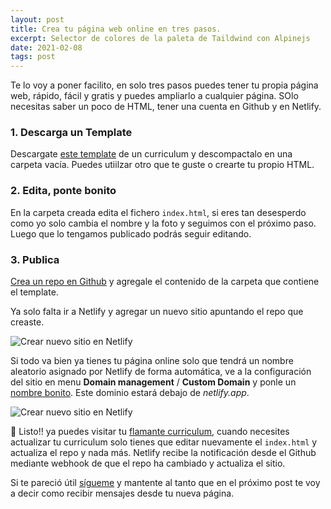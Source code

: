 ```yaml
---
layout: post
title: Crea tu página web online en tres pasos.
excerpt: Selector de colores de la paleta de Taildwind con Alpinejs
date: 2021-02-08
tags: post
---
```


Te lo voy a poner facilito, en solo tres pasos puedes tener tu propia página web, rápido, fácil y gratis y puedes ampliarlo a cualquier página. SOlo necesitas saber un poco de HTML, tener una cuenta en Github y en Netlify. 

### 1. Descarga un Template

Descargate [este template](https://templateflip.com/templates/right-resume/) de un curriculum y descompactalo en una carpeta vacía. Puedes utiilzar otro que te guste o crearte tu propio HTML.

### 2. Edita, ponte bonito

En la carpeta creada edita el fichero `index.html`, si eres tan desesperdo como yo solo cambia el nombre y la foto y seguimos con el próximo paso. Luego que lo tengamos publicado podrás seguir editando.

### 3. Publica

[Crea un repo en Github](https://docs.github.com/en/github/getting-started-with-github/create-a-repo) y agregale el contenido de la carpeta que contiene el template.

Ya solo falta ir a Netlify y agregar un nuevo sitio apuntando el repo que creaste.

![Crear nuevo sitio en Netlify](/img/select_repo_from_github.jpg)

Si todo va bien ya tienes tu página online solo que tendrá un nombre aleatorio asignado por Netlify de forma automática, ve a la configuración del sitio en menu **Domain management** / **Custom Domain** y ponle un [nombre bonito](https://cuco-perez.netlifly.app). Este dominio estará debajo de _netlify.app_.

![Crear nuevo sitio en Netlify](/img/change_name_site_netlify.jpg)

🚀 Listo!! ya puedes visitar tu [flamante curriculum](https://cuco-perez.netlifly.app), cuando necesites actualizar tu curriculum solo tienes que editar nuevamente el `index.html` y actualiza el repo y nada más. Netlify recibe la notificación desde el Github mediante webhook de que el repo ha cambiado y actualiza el sitio.

Si te pareció útil [sígueme](https://twitter.com/sotoplatero) y mantente al tanto que en el próximo post te voy a decir como recibir mensajes desde tu nueva página.